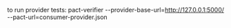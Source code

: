 to run provider tests: pact-verifier --provider-base-url=http://127.0.0.1:5000/ --pact-url=consumer-provider.json
